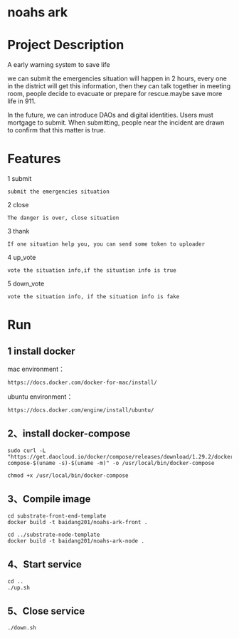 # noahs ark

# Project Description
A early warning system to save life

we can submit the emergencies situation will happen in 2 hours, every one in the district will get this information, then they can talk together in meeting room, people decide to evacuate or prepare for rescue.maybe save more life in 911.

In the future, we can introduce DAOs and digital identities. Users must mortgage to submit. When submitting, people near the incident are drawn to confirm that this matter is true.

# Features
1 submit
```
submit the emergencies situation
```

2 close
```
The danger is over, close situation
```

3 thank
```
If one situation help you, you can send some token to uploader
```

4 up_vote
```
vote the situation info,if the situation info is true
```

5 down_vote
```
vote the situation info, if the situation info is fake
```
# Run
## 1 install docker

mac environment：
```
https://docs.docker.com/docker-for-mac/install/
```

ubuntu environment：
```
https://docs.docker.com/engine/install/ubuntu/
```

## 2、install docker-compose
```
sudo curl -L "https://get.daocloud.io/docker/compose/releases/download/1.29.2/docker-compose-$(uname -s)-$(uname -m)" -o /usr/local/bin/docker-compose

chmod +x /usr/local/bin/docker-compose
```

## 3、Compile image
```
cd substrate-front-end-template
docker build -t baidang201/noahs-ark-front .

cd ../substrate-node-template
docker build -t baidang201/noahs-ark-node .
```

## 4、Start service
```
cd ..
./up.sh
```

## 5、Close service
```
./down.sh
```
